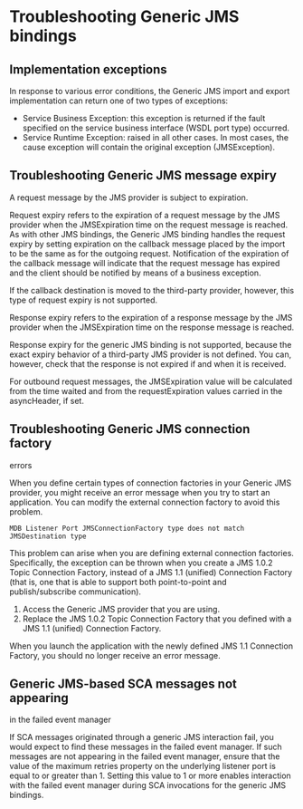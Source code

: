 # Troubleshooting Generic JMS bindings

## Implementation exceptions

In response to
various error conditions, the Generic JMS import and export
implementation can return one of two types of exceptions:

- Service Business Exception: this exception is returned if the fault specified
on the service business interface (WSDL port type) occurred.
- Service Runtime Exception: raised in all other cases. In most
cases, the cause exception will contain the original exception
(JMSException).

## Troubleshooting Generic JMS message expiry

A
request message by the JMS provider is subject to expiration.

Request
expiry refers to the expiration of a request message by the
JMS provider when the JMSExpiration time on the
request message is reached. As with other JMS bindings, the Generic JMS
binding handles the request expiry by setting expiration on the callback
message placed by the import to be the same as for the outgoing request.
Notification of the expiration of the callback message will indicate
that the request message has expired and the client should be notified
by means of a business exception.

If the callback destination
is moved to the third-party provider, however, this type of request
expiry is not supported.

Response expiry refers
to the expiration of a response message by the JMS provider when the JMSExpiration time
on the response message is reached.

Response expiry for the
generic JMS binding is not supported, because the exact expiry behavior
of a third-party JMS provider is not defined. You can, however, check
that the response is not expired if and when it is received.

For
outbound request messages, the JMSExpiration value
will be calculated from the time waited and from the requestExpiration values
carried in the asyncHeader, if set.

## Troubleshooting Generic JMS connection factory
errors

When you define certain types of connection factories
in your Generic JMS provider, you might receive an error
message when you try to start an application. You can modify the external
connection factory to avoid this problem.

```
MDB Listener Port JMSConnectionFactory type does not match 
JMSDestination type
```

This problem can arise when
you are defining external connection factories. Specifically, the
exception can be thrown when you create a JMS 1.0.2 Topic Connection
Factory, instead of a JMS 1.1 (unified) Connection Factory (that is,
one that is able to support both point-to-point and publish/subscribe
communication).

1. Access the Generic JMS provider that you are using.
2. Replace the JMS 1.0.2 Topic Connection Factory that you defined
with a JMS 1.1 (unified) Connection Factory.

When you launch the application with the newly defined
JMS 1.1 Connection Factory, you should no longer receive an error
message.

## Generic JMS-based SCA messages not appearing
in the failed event manager

If SCA messages
originated through a generic JMS interaction fail, you would expect
to find these messages in the failed event manager. If such messages
are not appearing in the failed event manager, ensure that the value
of the maximum retries property on the underlying listener port is
equal to or greater than 1. Setting this value to 1 or more enables
interaction with the failed event manager during SCA invocations for
the generic JMS bindings.